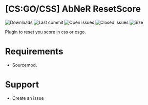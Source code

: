 #  [CS:GO/CSS] AbNeR ResetScore 

![Downloads](https://img.shields.io/github/downloads/abnerfs/abner_resetscore/total) ![Last commit](https://img.shields.io/github/last-commit/abnerfs/abner_resetscore "Last commit") ![Open issues](https://img.shields.io/github/issues/abnerfs/abner_resetscore "Open Issues") ![Closed issues](https://img.shields.io/github/issues-closed/abnerfs/abner_resetscore "Closed Issues") ![Size](https://img.shields.io/github/repo-size/abnerfs/dontpad-api "Size")

Plugin to reset you score in css or csgo.

# Requirements
- Sourcemod.

# Support
- Create an issue 

